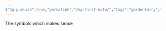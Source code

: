 ```yaml
---
{"dg-publish":true,"permalink":"/my-first-note/","tags":"gardenEntry","dgHomeLink":true,"dgPassFrontmatter":false}
---
```



The symbols which makes sense

